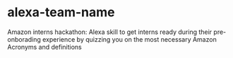 # alexa-team-name

Amazon interns hackathon: Alexa skill to get interns ready during their pre-onborading experience by quizzing you on the most necessary Amazon Acronyms and definitions
